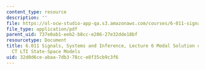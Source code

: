 ```yaml
---
content_type: resource
description: ''
file: https://ol-ocw-studio-app-qa.s3.amazonaws.com/courses/6-011-signals-systems-and-inference-spring-2018/32d0d6ceabaa7db378cce8f35cb9c3f6_MIT6_011S18lec6.pdf
file_type: application/pdf
parent_uid: 737e0ab1-eeb2-b8cc-e206-27e32dde18bf
resourcetype: Document
title: 6.011 Signals, Systems and Inference, Lecture 6 Modal Solution of Undriven
  CT LTI State-Space Models
uid: 32d0d6ce-abaa-7db3-78cc-e8f35cb9c3f6
---
```

